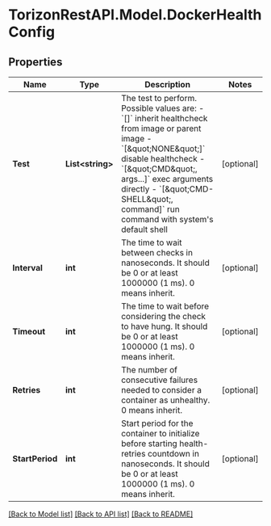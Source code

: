 
# TorizonRestAPI.Model.DockerHealthConfig

## Properties

Name | Type | Description | Notes
------------ | ------------- | ------------- | -------------
**Test** | **List&lt;string&gt;** | The test to perform. Possible values are:  - &#x60;[]&#x60; inherit healthcheck from image or parent image - &#x60;[\&quot;NONE\&quot;]&#x60; disable healthcheck - &#x60;[\&quot;CMD\&quot;, args...]&#x60; exec arguments directly - &#x60;[\&quot;CMD-SHELL\&quot;, command]&#x60; run command with system&#39;s default shell  | [optional] 
**Interval** | **int** | The time to wait between checks in nanoseconds. It should be 0 or at least 1000000 (1 ms). 0 means inherit. | [optional] 
**Timeout** | **int** | The time to wait before considering the check to have hung. It should be 0 or at least 1000000 (1 ms). 0 means inherit. | [optional] 
**Retries** | **int** | The number of consecutive failures needed to consider a container as unhealthy. 0 means inherit. | [optional] 
**StartPeriod** | **int** | Start period for the container to initialize before starting health-retries countdown in nanoseconds. It should be 0 or at least 1000000 (1 ms). 0 means inherit. | [optional] 

[[Back to Model list]](../README.md#documentation-for-models)
[[Back to API list]](../README.md#documentation-for-api-endpoints)
[[Back to README]](../README.md)

